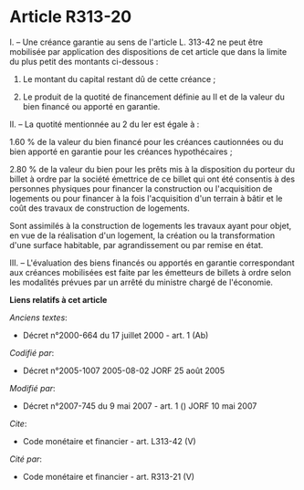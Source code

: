 # Article R313-20

I. – Une créance garantie au sens de l'article L. 313-42 ne peut être mobilisée par application des dispositions de cet
article que dans la limite du plus petit des montants ci-dessous :

1. Le montant du capital restant dû de cette créance ;

2. Le produit de la quotité de financement définie au II et de la valeur du bien financé ou apporté en garantie.

II. – La quotité mentionnée au 2 du Ier est égale à :

1.60 % de la valeur du bien financé pour les créances cautionnées ou du bien apporté en garantie pour les créances
hypothécaires ;

2.80 % de la valeur du bien pour les prêts mis à la disposition du porteur du billet à ordre par la société émettrice de ce
billet qui ont été consentis à des personnes physiques pour financer la construction ou l'acquisition de logements ou pour
financer à la fois l'acquisition d'un terrain à bâtir et le coût des travaux de construction de logements.

Sont assimilés à la construction de logements les travaux ayant pour objet, en vue de la réalisation d'un logement, la
création ou la transformation d'une surface habitable, par agrandissement ou par remise en état.

III. – L'évaluation des biens financés ou apportés en garantie correspondant aux créances mobilisées est faite par les
émetteurs de billets à ordre selon les modalités prévues par un arrêté du ministre chargé de l'économie.

**Liens relatifs à cet article**

_Anciens textes_:

  - Décret n°2000-664 du 17 juillet 2000 - art. 1 (Ab)

_Codifié par_:

  - Décret n°2005-1007 2005-08-02 JORF 25 août 2005

_Modifié par_:

  - Décret n°2007-745 du 9 mai 2007 - art. 1 () JORF 10 mai 2007

_Cite_:

  - Code monétaire et financier - art. L313-42 (V)

_Cité par_:

  - Code monétaire et financier - art. R313-21 (V)
